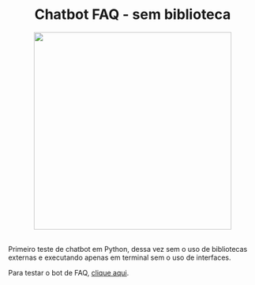 <div align="center">

# Chatbot FAQ - sem biblioteca
  
<img height="400px" src="https://www.kunocreative.com/hubfs/Chatbot-evolution-1.png">
  
</div><br>

Primeiro teste de chatbot em Python, dessa vez sem o uso de bibliotecas externas e executando apenas em terminal sem o uso de interfaces.

Para testar o bot de FAQ, <a href="https://replit.com/@jovemfs/FAQ#main.py">clique aqui</a>.